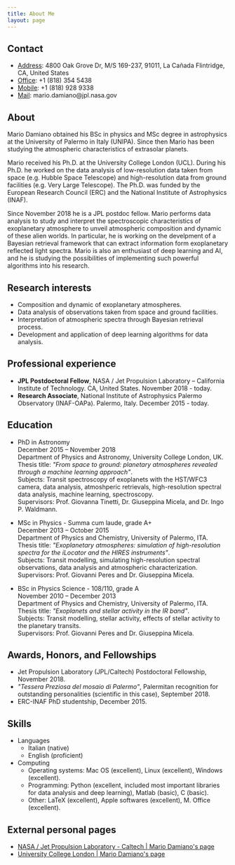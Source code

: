 ```yaml
---
title: About Me
layout: page
---
```


<h2>Contact</h2>
<ul class="skill-list">
	<li><u>Address</u>:  4800 Oak Grove Dr, M/S 169-237, 91011, La Ca<span>&#241;</span>ada Flintridge, CA, United States</li>
	<li><u>Office</u>:   +1 (818) 354 5438</li>
	<li><u>Mobile</u>:   +1 (818) 928 9338</li>
	<li><u>Mail</u>:     mario.damiano@jpl.nasa.gov</li>
</ul>


<h2>About</h2>
<p>Mario Damiano obtained his BSc in physics and MSc degree in astrophysics at the University of Palermo in Italy (UNIPA). Since then Mario has been studying the atmospheric characteristics of extrasolar planets.</p>

<p>Mario received his Ph.D. at the University College London (UCL). During his Ph.D. he worked on the data analysis of low-resolution data taken from space (e.g. Hubble Space Telescope) and high-resolution data from ground facilities (e.g. Very Large Telescope). The Ph.D. was funded by the European Research Council (ERC) and the National Institute of Astrophysics (INAF).</p>

<p>Since November 2018 he is a JPL postdoc fellow. Mario performs data analysis to study and interpret the spectroscopic characteristics of exoplanetary atmosphere to unveil atmospheric composition and dynamic of these alien worlds. In particular, he is working on the develpment of a Bayesian retrieval framework that can extract information form exoplanetary reflected light spectra. Mario is also an enthusiast of deep learning and AI, and he is studying the possibilities of implementing such powerful algorithms into his research.</p>

<h2>Research interests</h2>
<ul class="skill-list">
	<li>Composition and dynamic of exoplanetary atmospheres.</li>
	<li>Data analysis of observations taken from space and ground facilities.</li>
	<li>Interpretation of atmospheric spectra through Bayesian retrieval process.</li>
	<li>Development and application of deep learning algorithms for data analysis.</li>
</ul>

<h2>Professional experience</h2>
<ul class="skill-list">
	<li><strong>JPL Postdoctoral Fellow</strong>, NASA / Jet Propulsion Laboratory – California Institute of Technology. CA, United States. November 2018 - today.</li>
	<li><strong>Research Associate</strong>, National Institute of Astrophysics Palermo Observatory (INAF-OAPa). Palermo, Italy. December 2015 - today.</li>
</ul>

<h2>Education</h2>
<ul class="skill-list">
	<li><p>PhD in Astronomy 
<br />December 2015 – November 2018
<br />Department of Physics and Astronomy, University College London, UK.
<br />Thesis title: <i>"From space to ground: planetary atmospheres revealed through a machine learning approach"</i>.
<br />Subjects: Transit spectroscopy of exoplanets with the HST/WFC3 camera, data analysis, atmoshperic retrievals, 
high-resolution spectral data analysis, machine learning, spectroscopy.
<br />Supervisors: Prof. Giovanna Tinetti, Dr. Giuseppina Micela, and Dr. Ingo P. Waldmann.</p></li>
	<li><p>MSc in Physics - Summa cum laude, grade A+
<br />December 2013 – October 2015 
<br />Department of Physics and Chemistry, University of Palermo, ITA.
<br />Thesis title: <i>"Exoplanetary atmospheres: simulation of high-resolution spectra for the iLocator and the HIRES instruments"</i>.
<br />Subjects: Transit modelling, simulating high-resolution spectral observations, data analysis and atmospheric characterization. 
<br />Supervisors: Prof. Giovanni Peres and Dr. Giuseppina Micela.</p></li>
    <li><p>BSc in Physics Science - 108/110, grade A
<br />November 2010 – December 2013
<br />Department of Physics and Chemistry, University of Palermo, ITA.
<br />Thesis title: <i>"Exoplanets and stellar activity in the IR band"</i>.
<br />Subjects: Transit modelling, stellar activity, effects of stellar activity to the planetary transits. 
<br />Supervisors: Prof. Giovanni Peres and Dr. Giuseppina Micela.</p></li>
</ul>

<h2>Awards, Honors, and Fellowships</h2>
<ul class="skill-list">
<li>Jet Propulsion Laboratory (JPL/Caltech) Postdoctoral Fellowship, November 2018.</li>
<li><i>"Tessera Preziosa del mosaio di Palermo"</i>, Palermitan recognition for outstanding personalities (scientific in this case), September 2018.</li>
<li>ERC-INAF PhD studentship, December 2015.</li>
</ul>

<h2>Skills</h2>
  <ul>
  <li>Languages
    <ul>
      <li>Italian (native)</li>
      <li>English (proficient)</li>
    </ul>
  </li>
  <li>Computing
    <ul>
      <li>Operating systems: Mac OS (excellent), Linux (excellent), Windows (excellent).</li>
      <li>Programming: Python (excellent, included most important libraries for data analysis and deep learning), Matlab (basic), C (basic).</li>
      <li>Other: LaTeX (excellent), Apple softwares (excellent), M. Office (excellent).</li>
    </ul>
  </li>
</ul>

<h2>External personal pages</h2>

<ul class="skill-list">
	<li><a href="https://science.jpl.nasa.gov/people/Damiano/">NASA / Jet Propulsion Laboratory - Caltech | Mario Damiano's page</a></li>
	<li><a href="https://www.ucl.ac.uk/astrophysics/mario-damiano-phd-student">University College London | Mario Damiano's page</a></li>
</ul>
